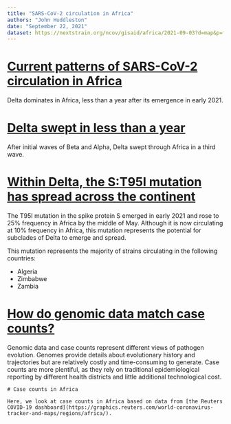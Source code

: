 ```yaml
---
title: "SARS-CoV-2 circulation in Africa"
authors: "John Huddleston"
date: "September 22, 2021"
dataset: https://nextstrain.org/ncov/gisaid/africa/2021-09-03?d=map&p=full
---
```


# [Current patterns of SARS-CoV-2 circulation in Africa](https://nextstrain.org/ncov/gisaid/africa/2021-09-03?d=tree,map,frequencies&f_region=Africa&p=grid)

Delta dominates in Africa, less than a year after its emergence in early 2021.

# [Delta swept in less than a year](https://nextstrain.org/ncov/gisaid/africa/2021-09-03?d=frequencies&f_region=Africa&p=full)

After initial waves of Beta and Alpha, Delta swept through Africa in a third wave.

# [Within Delta, the S:T95I mutation has spread across the continent](https://nextstrain.org/ncov/gisaid/africa/2021-09-03?c=gt-S_95&d=tree,map,frequencies&f_region=Africa&label=clade:21A%20%28Delta%29&p=grid)

The T95I mutation in the spike protein S emerged in early 2021 and rose to 25% frequency in Africa by the middle of May.
Although it is now circulating at 10% frequency in Africa, this mutation represents the potential for subclades of Delta to emerge and spread.

This mutation represents the majority of strains circulating in the following countries:

 - Algeria
 - Zimbabwe
 - Zambia

# [How do genomic data match case counts?](https://nextstrain.org/ncov/gisaid/africa/2021-09-03?d=map&p=full)

Genomic data and case counts represent different views of pathogen evolution.
Genomes provide details about evolutionary history and trajectories but are relatively costly and time-consuming to generate.
Case counts are more plentiful, as they rely on traditional epidemiological reporting by different health districts and little additional technological cost.

```auspiceMainDisplayMarkdown
# Case counts in Africa

Here, we look at case counts in Africa based on data from [the Reuters COVID-19 dashboard](https://graphics.reuters.com/world-coronavirus-tracker-and-maps/regions/africa/).
```